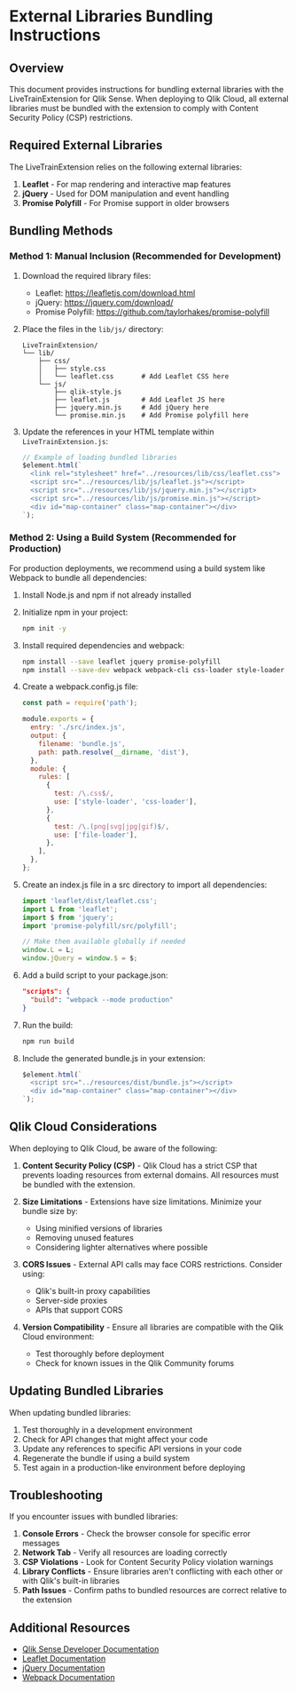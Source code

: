 # External Libraries Bundling Instructions

## Overview

This document provides instructions for bundling external libraries with the LiveTrainExtension for Qlik Sense. When deploying to Qlik Cloud, all external libraries must be bundled with the extension to comply with Content Security Policy (CSP) restrictions.

## Required External Libraries

The LiveTrainExtension relies on the following external libraries:

1. **Leaflet** - For map rendering and interactive map features
2. **jQuery** - Used for DOM manipulation and event handling
3. **Promise Polyfill** - For Promise support in older browsers

## Bundling Methods

### Method 1: Manual Inclusion (Recommended for Development)

1. Download the required library files:
   - Leaflet: https://leafletjs.com/download.html
   - jQuery: https://jquery.com/download/
   - Promise Polyfill: https://github.com/taylorhakes/promise-polyfill

2. Place the files in the `lib/js/` directory:
   ```
   LiveTrainExtension/
   └── lib/
       ├── css/
       │   ├── style.css
       │   └── leaflet.css       # Add Leaflet CSS here
       └── js/
           ├── qlik-style.js
           ├── leaflet.js        # Add Leaflet JS here
           ├── jquery.min.js     # Add jQuery here
           └── promise.min.js    # Add Promise polyfill here
   ```

3. Update the references in your HTML template within `LiveTrainExtension.js`:

   ```javascript
   // Example of loading bundled libraries
   $element.html(`
     <link rel="stylesheet" href="../resources/lib/css/leaflet.css">
     <script src="../resources/lib/js/leaflet.js"></script>
     <script src="../resources/lib/js/jquery.min.js"></script>
     <script src="../resources/lib/js/promise.min.js"></script>
     <div id="map-container" class="map-container"></div>
   `);
   ```

### Method 2: Using a Build System (Recommended for Production)

For production deployments, we recommend using a build system like Webpack to bundle all dependencies:

1. Install Node.js and npm if not already installed

2. Initialize npm in your project:
   ```bash
   npm init -y
   ```

3. Install required dependencies and webpack:
   ```bash
   npm install --save leaflet jquery promise-polyfill
   npm install --save-dev webpack webpack-cli css-loader style-loader file-loader
   ```

4. Create a webpack.config.js file:
   ```javascript
   const path = require('path');

   module.exports = {
     entry: './src/index.js',
     output: {
       filename: 'bundle.js',
       path: path.resolve(__dirname, 'dist'),
     },
     module: {
       rules: [
         {
           test: /\.css$/,
           use: ['style-loader', 'css-loader'],
         },
         {
           test: /\.(png|svg|jpg|gif)$/,
           use: ['file-loader'],
         },
       ],
     },
   };
   ```

5. Create an index.js file in a src directory to import all dependencies:
   ```javascript
   import 'leaflet/dist/leaflet.css';
   import L from 'leaflet';
   import $ from 'jquery';
   import 'promise-polyfill/src/polyfill';

   // Make them available globally if needed
   window.L = L;
   window.jQuery = window.$ = $;
   ```

6. Add a build script to your package.json:
   ```json
   "scripts": {
     "build": "webpack --mode production"
   }
   ```

7. Run the build:
   ```bash
   npm run build
   ```

8. Include the generated bundle.js in your extension:
   ```javascript
   $element.html(`
     <script src="../resources/dist/bundle.js"></script>
     <div id="map-container" class="map-container"></div>
   `);
   ```

## Qlik Cloud Considerations

When deploying to Qlik Cloud, be aware of the following:

1. **Content Security Policy (CSP)** - Qlik Cloud has a strict CSP that prevents loading resources from external domains. All resources must be bundled with the extension.

2. **Size Limitations** - Extensions have size limitations. Minimize your bundle size by:
   - Using minified versions of libraries
   - Removing unused features
   - Considering lighter alternatives where possible

3. **CORS Issues** - External API calls may face CORS restrictions. Consider using:
   - Qlik's built-in proxy capabilities
   - Server-side proxies
   - APIs that support CORS

4. **Version Compatibility** - Ensure all libraries are compatible with the Qlik Cloud environment:
   - Test thoroughly before deployment
   - Check for known issues in the Qlik Community forums

## Updating Bundled Libraries

When updating bundled libraries:

1. Test thoroughly in a development environment
2. Check for API changes that might affect your code
3. Update any references to specific API versions in your code
4. Regenerate the bundle if using a build system
5. Test again in a production-like environment before deploying

## Troubleshooting

If you encounter issues with bundled libraries:

1. **Console Errors** - Check the browser console for specific error messages
2. **Network Tab** - Verify all resources are loading correctly
3. **CSP Violations** - Look for Content Security Policy violation warnings
4. **Library Conflicts** - Ensure libraries aren't conflicting with each other or with Qlik's built-in libraries
5. **Path Issues** - Confirm paths to bundled resources are correct relative to the extension

## Additional Resources

- [Qlik Sense Developer Documentation](https://help.qlik.com/en-US/sense-developer/home.html)
- [Leaflet Documentation](https://leafletjs.com/reference.html)
- [jQuery Documentation](https://api.jquery.com/)
- [Webpack Documentation](https://webpack.js.org/concepts/)
